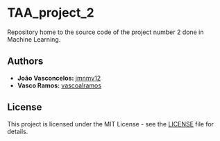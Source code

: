 # TAA_project_2
Repository home to the source code of the project number 2 done in Machine Learning.

## Authors
-   **João Vasconcelos:** [jmnmv12](https://github.com/jmnmv12)
-   **Vasco Ramos:** [vascoalramos](https://github.com/vascoalramos)

## License
This project is licensed under the MIT License - see the [LICENSE](LICENSE) file for details.
